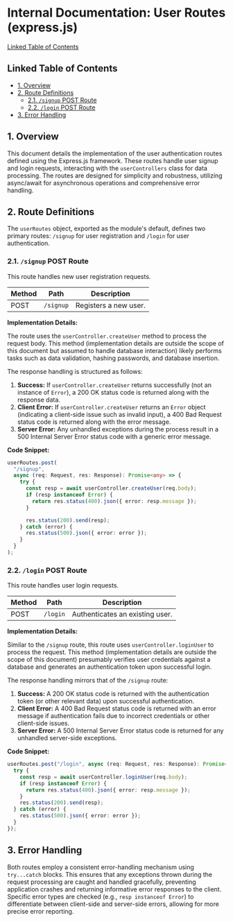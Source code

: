 # Internal Documentation: User Routes (express.js)

[Linked Table of Contents](#linked-table-of-contents)

## Linked Table of Contents

* [1. Overview](#1-overview)
* [2. Route Definitions](#2-route-definitions)
    * [2.1. `/signup` POST Route](#21-signup-post-route)
    * [2.2. `/login` POST Route](#22-login-post-route)
* [3. Error Handling](#3-error-handling)


## 1. Overview

This document details the implementation of the user authentication routes defined using the Express.js framework.  These routes handle user signup and login requests, interacting with the `userControllers` class for data processing.  The routes are designed for simplicity and robustness, utilizing async/await for asynchronous operations and comprehensive error handling.


## 2. Route Definitions

The `userRoutes` object, exported as the module's default, defines two primary routes: `/signup` for user registration and `/login` for user authentication.

### 2.1. `/signup` POST Route

This route handles new user registration requests.

| Method | Path      | Description                                      |
|--------|-----------|--------------------------------------------------|
| POST    | `/signup` | Registers a new user.                            |

**Implementation Details:**

The route uses the `userController.createUser` method to process the request body.  This method (implementation details are outside the scope of this document but assumed to handle database interaction)  likely performs tasks such as data validation, hashing passwords, and database insertion.

The response handling is structured as follows:

1. **Success:** If `userController.createUser` returns successfully (not an instance of `Error`), a 200 OK status code is returned along with the response data.
2. **Client Error:** If `userController.createUser` returns an `Error` object (indicating a client-side issue such as invalid input), a 400 Bad Request status code is returned along with the error message.
3. **Server Error:**  Any unhandled exceptions during the process result in a 500 Internal Server Error status code with a generic error message.

**Code Snippet:**

```typescript
userRoutes.post(
  "/signup",
  async (req: Request, res: Response): Promise<any> => {
    try {
      const resp = await userController.createUser(req.body);
      if (resp instanceof Error) {
        return res.status(400).json({ error: resp.message });
      }

      res.status(200).send(resp);
    } catch (error) {
      res.status(500).json({ error: error });
    }
  }
);
```

### 2.2. `/login` POST Route

This route handles user login requests.

| Method | Path     | Description                              |
|--------|----------|------------------------------------------|
| POST    | `/login` | Authenticates an existing user.           |


**Implementation Details:**

Similar to the `/signup` route, this route uses `userController.loginUser` to process the request.  This method (implementation details are outside the scope of this document)  presumably verifies user credentials against a database and generates an authentication token upon successful login.

The response handling mirrors that of the `/signup` route:

1. **Success:** A 200 OK status code is returned with the authentication token (or other relevant data) upon successful authentication.
2. **Client Error:** A 400 Bad Request status code is returned with an error message if authentication fails due to incorrect credentials or other client-side issues.
3. **Server Error:**  A 500 Internal Server Error status code is returned for any unhandled server-side exceptions.


**Code Snippet:**

```typescript
userRoutes.post("/login", async (req: Request, res: Response): Promise<any> => {
  try {
    const resp = await userController.loginUser(req.body);
    if (resp instanceof Error) {
      return res.status(400).json({ error: resp.message });
    }
    res.status(200).send(resp);
  } catch (error) {
    res.status(500).json({ error: error });
  }
});
```

## 3. Error Handling

Both routes employ a consistent error-handling mechanism using `try...catch` blocks.  This ensures that any exceptions thrown during the request processing are caught and handled gracefully, preventing application crashes and returning informative error responses to the client.  Specific error types are checked (e.g., `resp instanceof Error`) to differentiate between client-side and server-side errors, allowing for more precise error reporting.
